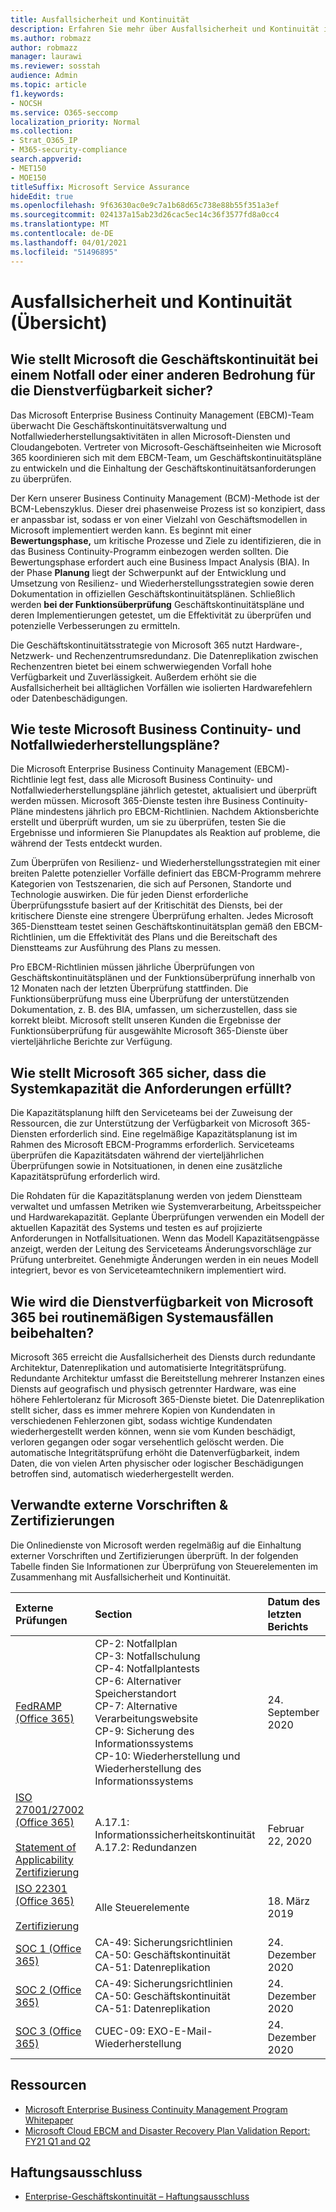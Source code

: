 ```yaml
---
title: Ausfallsicherheit und Kontinuität
description: Erfahren Sie mehr über Ausfallsicherheit und Kontinuität in Microsoft 365
ms.author: robmazz
author: robmazz
manager: laurawi
ms.reviewer: sosstah
audience: Admin
ms.topic: article
f1.keywords:
- NOCSH
ms.service: O365-seccomp
localization_priority: Normal
ms.collection:
- Strat_O365_IP
- M365-security-compliance
search.appverid:
- MET150
- MOE150
titleSuffix: Microsoft Service Assurance
hideEdit: true
ms.openlocfilehash: 9f63630ac0e9c7a1b68d65c738e88b55f351a3ef
ms.sourcegitcommit: 024137a15ab23d26cac5ec14c36f3577fd8a0cc4
ms.translationtype: MT
ms.contentlocale: de-DE
ms.lasthandoff: 04/01/2021
ms.locfileid: "51496895"
---
```

# <a name="resiliency-and-continuity-overview"></a>Ausfallsicherheit und Kontinuität (Übersicht)

## <a name="how-does-microsoft-ensure-business-continuity-in-the-case-of-a-disaster-or-other-threat-to-service-availability"></a>Wie stellt Microsoft die Geschäftskontinuität bei einem Notfall oder einer anderen Bedrohung für die Dienstverfügbarkeit sicher?

Das Microsoft Enterprise Business Continuity Management (EBCM)-Team überwacht Die Geschäftskontinuitätsverwaltung und Notfallwiederherstellungsaktivitäten in allen Microsoft-Diensten und Cloudangeboten. Vertreter von Microsoft-Geschäftseinheiten wie Microsoft 365 koordinieren sich mit dem EBCM-Team, um Geschäftskontinuitätspläne zu entwickeln und die Einhaltung der Geschäftskontinuitätsanforderungen zu überprüfen.

Der Kern unserer Business Continuity Management (BCM)-Methode ist der BCM-Lebenszyklus. Dieser drei phasenweise Prozess ist so konzipiert, dass er anpassbar ist, sodass er von einer Vielzahl von Geschäftsmodellen in Microsoft implementiert werden kann. Es beginnt mit einer **Bewertungsphase,** um kritische Prozesse und Ziele zu identifizieren, die in das Business Continuity-Programm einbezogen werden sollten. Die Bewertungsphase erfordert auch eine Business Impact Analysis (BIA). In der Phase **Planung** liegt der Schwerpunkt auf der Entwicklung und Umsetzung von Resilienz- und Wiederherstellungsstrategien sowie deren Dokumentation in offiziellen Geschäftskontinuitätsplänen. Schließlich werden **bei der Funktionsüberprüfung** Geschäftskontinuitätspläne und deren Implementierungen getestet, um die Effektivität zu überprüfen und potenzielle Verbesserungen zu ermitteln.

Die Geschäftskontinuitätsstrategie von Microsoft 365 nutzt Hardware-, Netzwerk- und Rechenzentrumsredundanz. Die Datenreplikation zwischen Rechenzentren bietet bei einem schwerwiegenden Vorfall hohe Verfügbarkeit und Zuverlässigkeit. Außerdem erhöht sie die Ausfallsicherheit bei alltäglichen Vorfällen wie isolierten Hardwarefehlern oder Datenbeschädigungen.

## <a name="how-does-microsoft-test-business-continuity-and-disaster-recovery-plans"></a>Wie teste Microsoft Business Continuity- und Notfallwiederherstellungspläne?

Die Microsoft Enterprise Business Continuity Management (EBCM)-Richtlinie legt fest, dass alle Microsoft Business Continuity- und Notfallwiederherstellungspläne jährlich getestet, aktualisiert und überprüft werden müssen. Microsoft 365-Dienste testen ihre Business Continuity-Pläne mindestens jährlich pro EBCM-Richtlinien. Nachdem Aktionsberichte erstellt und überprüft wurden, um sie zu überprüfen, testen Sie die Ergebnisse und informieren Sie Planupdates als Reaktion auf probleme, die während der Tests entdeckt wurden.

Zum Überprüfen von Resilienz- und Wiederherstellungsstrategien mit einer breiten Palette potenzieller Vorfälle definiert das EBCM-Programm mehrere Kategorien von Testszenarien, die sich auf Personen, Standorte und Technologie auswirken. Die für jeden Dienst erforderliche Überprüfungsstufe basiert auf der Kritischität des Diensts, bei der kritischere Dienste eine strengere Überprüfung erhalten. Jedes Microsoft 365-Dienstteam testet seinen Geschäftskontinuitätsplan gemäß den EBCM-Richtlinien, um die Effektivität des Plans und die Bereitschaft des Dienstteams zur Ausführung des Plans zu messen.

Pro EBCM-Richtlinien müssen jährliche Überprüfungen von Geschäftskontinuitätsplänen und der Funktionsüberprüfung innerhalb von 12 Monaten nach der letzten Überprüfung stattfinden. Die Funktionsüberprüfung muss eine Überprüfung der unterstützenden Dokumentation, z. B. des BIA, umfassen, um sicherzustellen, dass sie korrekt bleibt. Microsoft stellt unseren Kunden die Ergebnisse der Funktionsüberprüfung für ausgewählte Microsoft 365-Dienste über vierteljährliche Berichte zur Verfügung.

## <a name="how-does-microsoft-365-ensure-system-capacity-meets-demand"></a>Wie stellt Microsoft 365 sicher, dass die Systemkapazität die Anforderungen erfüllt?

Die Kapazitätsplanung hilft den Serviceteams bei der Zuweisung der Ressourcen, die zur Unterstützung der Verfügbarkeit von Microsoft 365-Diensten erforderlich sind. Eine regelmäßige Kapazitätsplanung ist im Rahmen des Microsoft EBCM-Programms erforderlich. Serviceteams überprüfen die Kapazitätsdaten während der vierteljährlichen Überprüfungen sowie in Notsituationen, in denen eine zusätzliche Kapazitätsprüfung erforderlich wird.

Die Rohdaten für die Kapazitätsplanung werden von jedem Dienstteam verwaltet und umfassen Metriken wie Systemverarbeitung, Arbeitsspeicher und Hardwarekapazität. Geplante Überprüfungen verwenden ein Modell der aktuellen Kapazität des Systems und testen es auf projizierte Anforderungen in Notfallsituationen. Wenn das Modell Kapazitätsengpässe anzeigt, werden der Leitung des Serviceteams Änderungsvorschläge zur Prüfung unterbreitet. Genehmigte Änderungen werden in ein neues Modell integriert, bevor es von Serviceteamtechnikern implementiert wird.

## <a name="how-does-microsoft-365-maintain-service-availability-during-routine-system-failures"></a>Wie wird die Dienstverfügbarkeit von Microsoft 365 bei routinemäßigen Systemausfällen beibehalten?

Microsoft 365 erreicht die Ausfallsicherheit des Diensts durch redundante Architektur, Datenreplikation und automatisierte Integritätsprüfung. Redundante Architektur umfasst die Bereitstellung mehrerer Instanzen eines Diensts auf geografisch und physisch getrennter Hardware, was eine höhere Fehlertoleranz für Microsoft 365-Dienste bietet. Die Datenreplikation stellt sicher, dass es immer mehrere Kopien von Kundendaten in verschiedenen Fehlerzonen gibt, sodass wichtige Kundendaten wiederhergestellt werden können, wenn sie vom Kunden beschädigt, verloren gegangen oder sogar versehentlich gelöscht werden. Die automatische Integritätsprüfung erhöht die Datenverfügbarkeit, indem Daten, die von vielen Arten physischer oder logischer Beschädigungen betroffen sind, automatisch wiederhergestellt werden.

## <a name="related-external-regulations--certifications"></a>Verwandte externe Vorschriften & Zertifizierungen

Die Onlinedienste von Microsoft werden regelmäßig auf die Einhaltung externer Vorschriften und Zertifizierungen überprüft. In der folgenden Tabelle finden Sie Informationen zur Überprüfung von Steuerelementen im Zusammenhang mit Ausfallsicherheit und Kontinuität.

| **Externe Prüfungen** | **Section** | **Datum des letzten Berichts** |
|:--------------------|:------------|:-----------------------|
| [FedRAMP (Office 365)](https://compliance.microsoft.com/compliancemanager) | CP-2: Notfallplan <br> CP-3: Notfallschulung <br> CP-4: Notfallplantests <br> CP-6: Alternativer Speicherstandort <br> CP-7: Alternative Verarbeitungswebsite <br> CP-9: Sicherung des Informationssystems <br> CP-10: Wiederherstellung und Wiederherstellung des Informationssystems | 24. September 2020 |
| [ISO 27001/27002 (Office 365)](https://servicetrust.microsoft.com/ViewPage/MSComplianceGuideV3?command=Download&downloadType=Document&downloadId=d7864d4f-e053-4cc4-a964-fa526d07c3be&tab=7027ead0-3d6b-11e9-b9e1-290b1eb4cdeb&docTab=7027ead0-3d6b-11e9-b9e1-290b1eb4cdeb_ISO_Reports) <br><br> [Statement of Applicability](https://servicetrust.microsoft.com/ViewPage/MSComplianceGuide?command=Download&downloadType=Document&downloadId=8ee1e46b-2ada-4e7b-bb7d-4c55a8cb6fcd&docTab=4ce99610-c9c0-11e7-8c2c-f908a777fa4d_ISO_Reports) <br> [Zertifizierung](https://servicetrust.microsoft.com/ViewPage/MSComplianceGuideV3?command=Download&downloadType=Document&downloadId=1e84a14a-2468-45ac-9412-5e53250d57ec&tab=7027ead0-3d6b-11e9-b9e1-290b1eb4cdeb&docTab=7027ead0-3d6b-11e9-b9e1-290b1eb4cdeb_ISO_Reports) | A.17.1: Informationssicherheitskontinuität <br> A.17.2: Redundanzen | Februar 22, 2020 |
| [ISO 22301 (Office 365)](https://servicetrust.microsoft.com/ViewPage/MSComplianceGuideV3?command=Download&downloadType=Document&downloadId=13951eb3-6339-4629-b80d-dd0d43812fe7&tab=7027ead0-3d6b-11e9-b9e1-290b1eb4cdeb&docTab=7027ead0-3d6b-11e9-b9e1-290b1eb4cdeb_ISO_Reports) <br><br> [Zertifizierung](https://servicetrust.microsoft.com/ViewPage/MSComplianceGuideV3?command=Download&downloadType=Document&downloadId=2bb29cc0-53e7-4a53-a9de-871316e1b80c&tab=7027ead0-3d6b-11e9-b9e1-290b1eb4cdeb&docTab=7027ead0-3d6b-11e9-b9e1-290b1eb4cdeb_ISO_Reports) | Alle Steuerelemente | 18. März 2019 |
| [SOC 1 (Office 365)](https://servicetrust.microsoft.com/ViewPage/MSComplianceGuideV3?command=Download&downloadType=Document&downloadId=90df3f9c-3aaf-4dbf-99d0-ca9f2991721b&tab=7027ead0-3d6b-11e9-b9e1-290b1eb4cdeb&docTab=7027ead0-3d6b-11e9-b9e1-290b1eb4cdeb_SOC_%2F_SSAE_16_Reports) | CA-49: Sicherungsrichtlinien <br> CA-50: Geschäftskontinuität <br> CA-51: Datenreplikation | 24. Dezember 2020 |
| [SOC 2 (Office 365)](https://servicetrust.microsoft.com/ViewPage/MSComplianceGuideV3?command=Download&downloadType=Document&downloadId=a73c1738-7892-42b7-acd3-87b6371c53f6&tab=7027ead0-3d6b-11e9-b9e1-290b1eb4cdeb&docTab=7027ead0-3d6b-11e9-b9e1-290b1eb4cdeb_SOC_%2F_SSAE_16_Reports) | CA-49: Sicherungsrichtlinien <br> CA-50: Geschäftskontinuität <br> CA-51: Datenreplikation | 24. Dezember 2020 |
| [SOC 3 (Office 365)](https://servicetrust.microsoft.com/ViewPage/MSComplianceGuideV3?command=Download&downloadType=Document&downloadId=274054e5-4968-48d2-bf94-9a8eda5d7a93&tab=7027ead0-3d6b-11e9-b9e1-290b1eb4cdeb&docTab=7027ead0-3d6b-11e9-b9e1-290b1eb4cdeb_SOC_%2F_SSAE_16_Reports) | CUEC-09: EXO-E-Mail-Wiederherstellung | 24. Dezember 2020 |

## <a name="resources"></a>Ressourcen

- [Microsoft Enterprise Business Continuity Management Program Whitepaper](https://servicetrust.microsoft.com/ViewPage/TrustDocumentsV3?command=Download&downloadType=Document&downloadId=64f922a6-d624-40dd-a8ae-6f996b5186f3&tab=7f51cb60-3d6c-11e9-b2af-7bb9f5d2d913&docTab=7f) 
- [Microsoft Cloud EBCM and Disaster Recovery Plan Validation Report: FY21 Q1 and Q2](https://servicetrust.microsoft.com/ViewPage/TrustDocumentsV3?command=Download&downloadType=Document&downloadId=b4181ab3-b03d-4a62-b396-4bfd1c98ddb0&tab=7f51cb60-3d6c-11e9-b2af-7bb9f5d2d913&docTab=7f51cb60-3d6c-11e9-b2af-7bb9f5d2d913_FAQ_and_White_Papers)

## <a name="legal-disclaimer"></a>Haftungsausschluss

- [Enterprise-Geschäftskontinuität – Haftungsausschluss](assurance-ebcm-legal-disclaimer.md)